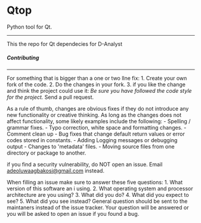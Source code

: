 # Qtop

Python tool for Qt.

---------------------------------------------
This the repo for Qt dependecies for D-Analyst

##### Contributing
------------------

For something that is bigger than a one or two llne fix: 1. Create your own fork of the code. 2. Do the changes in your fork. 3. if you like the change and think the project could use it: *Be sure you have followed the code style for the project.* Send a pull request.

As a rule of thumb, changes are obvious fixes if they do not introduce any new functionality or creative thinking. As long as the changes does not affect functionality, some likely examples include the following: - Spelling / grammar fixes. - Typo correction, white space and formatting changes. - Comment clean up - Bug fixes that change default return values or error codes stored in constants. - Adding Logging messages or debugging output - Changes to 'metadata' files. - Moving source files from one directory or package to another.

if you find a security vulnerability, do NOT open an issue. Email adeoluwaagbakosi@gmail.com instead.

When filling an issue make sure to answer these five questions: 1. What version of this software an i using. 2. What operating system and processor architecture are you using? 3. What did you do? 4. What did you expect to see? 5. What did you see instead? General question should be sent to the maintaners instead of the issue tracker. Your question will be answered or you will be asked to open an issue if you found a bug.
